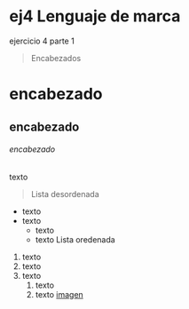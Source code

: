 # ej4 Lenguaje de marca
ejercicio 4 parte 1
>Encabezados
# encabezado
## encabezado
###### encabezado
texto
>Lista desordenada
* texto
* texto
  * texto
  * texto
  Lista oredenada
1. texto
1. texto
1. texto
   1. texto
   1. texto
   [imagen](Escritorio\1ºASIR\descarga.jpg)
